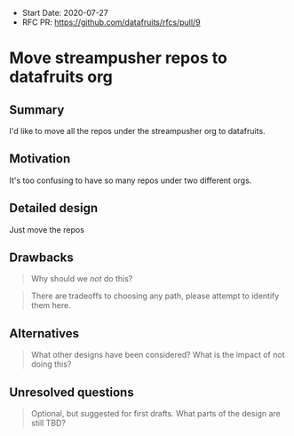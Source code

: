 - Start Date: 2020-07-27
- RFC PR: https://github.com/datafruits/rfcs/pull/9

# Move streampusher repos to datafruits org

## Summary

I'd like to move all the repos under the streampusher org to datafruits.

## Motivation

It's too confusing to have so many repos under two different orgs.

## Detailed design

Just move the repos

## Drawbacks

> Why should we *not* do this?

> There are tradeoffs to choosing any path, please attempt to identify them here.

## Alternatives

> What other designs have been considered? What is the impact of not doing this?

## Unresolved questions

> Optional, but suggested for first drafts. What parts of the design are still
TBD?

